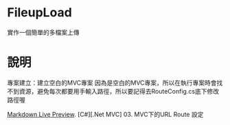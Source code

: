 # FileupLoad
實作一個簡單的多檔案上傳

# 說明
專案建立：建立空白的MVC專案
因為是空白的MVC專案，所以在執行專案時會找不到資源，避免每次都要用手輸入路徑，所以要記得去RouteConfig.cs底下修改路徑喔

[Markdown Live Preview](https://progressbar.tw/posts/105).
[C#][.Net MVC] 03. MVC下的URL Route 設定
